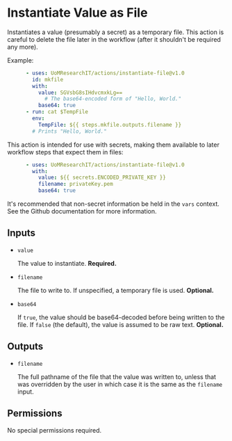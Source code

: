 # Instantiate Value as File

Instantiates a value (presumably a secret) as a temporary file.
This action is careful to delete the file later in the workflow (after it shouldn't be required any more).

Example:
```yml
      - uses: UoMResearchIT/actions/instantiate-file@v1.0
        id: mkfile
        with:
          value: SGVsbG8sIHdvcmxkLg==
            # The base64-encoded form of "Hello, World."
          base64: true
      - run: cat $TempFile
        env:
          TempFile: ${{ steps.mkfile.outputs.filename }}
        # Prints "Hello, World."
```
This action is intended for use with secrets, making them available to later workflow steps that expect them
in files:
```yml
      - uses: UoMResearchIT/actions/instantiate-file@v1.0
        with:
          value: ${{ secrets.ENCODED_PRIVATE_KEY }}
          filename: privateKey.pem
          base64: true
```
It's recommended that non-secret information be held in the `vars` context. See the Github documentation for more information.

## Inputs
* `value`

  The value to instantiate. **Required.**

* `filename`

  The file to write to. If unspecified, a temporary file is used. **Optional.**

* `base64`

  If `true`, the value should be base64-decoded before being written to the file.
  If `false` (the default), the value is assumed to be raw text. **Optional.**

## Outputs
* `filename`

  The full pathname of the file that the value was written to, unless that was overridden by the user in which case it is the same as the `filename` input.

## Permissions
No special permissions required.
